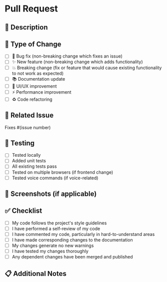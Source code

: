 # Pull Request

## 📝 Description
<!-- Provide a detailed description of your changes -->

## 🎯 Type of Change
- [ ] 🐛 Bug fix (non-breaking change which fixes an issue)
- [ ] ✨ New feature (non-breaking change which adds functionality)
- [ ] 💥 Breaking change (fix or feature that would cause existing functionality to not work as expected)
- [ ] 📚 Documentation update
- [ ] 🎨 UI/UX improvement
- [ ] ⚡ Performance improvement
- [ ] ♻️ Code refactoring

## 🔗 Related Issue
<!-- Link to the issue this PR addresses -->
Fixes #(issue number)

## 🧪 Testing
<!-- Describe the tests you ran to verify your changes -->
- [ ] Tested locally
- [ ] Added unit tests
- [ ] All existing tests pass
- [ ] Tested on multiple browsers (if frontend change)
- [ ] Tested voice commands (if voice-related)

## 📸 Screenshots (if applicable)
<!-- Add screenshots to demonstrate the changes -->

## ✅ Checklist
- [ ] My code follows the project's style guidelines
- [ ] I have performed a self-review of my code
- [ ] I have commented my code, particularly in hard-to-understand areas
- [ ] I have made corresponding changes to the documentation
- [ ] My changes generate no new warnings
- [ ] I have tested my changes thoroughly
- [ ] Any dependent changes have been merged and published

## 📋 Additional Notes
<!-- Add any additional notes or context about the PR -->
